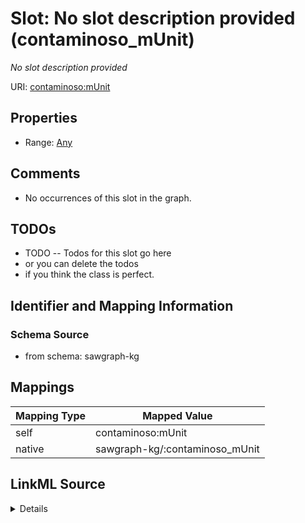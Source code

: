 

# Slot: No slot description provided (contaminoso_mUnit)


_No slot description provided_





URI: [contaminoso:mUnit](http://sawgraph.spatialai.org/v1/contaminoso#mUnit)



<!-- no inheritance hierarchy -->








## Properties

* Range: [Any](../classes/Any.md)





## Comments

* No occurrences of this slot in the graph.

## TODOs

* TODO -- Todos for this slot go here
* or you can delete the todos
* if you think the class is perfect.

## Identifier and Mapping Information







### Schema Source


* from schema: sawgraph-kg




## Mappings

| Mapping Type | Mapped Value |
| ---  | ---  |
| self | contaminoso:mUnit |
| native | sawgraph-kg/:contaminoso_mUnit |




## LinkML Source

<details>
```yaml
name: contaminoso_mUnit
description: No slot description provided
title: No slot description provided
todos:
- TODO -- Todos for this slot go here
- or you can delete the todos
- if you think the class is perfect.
comments:
- No occurrences of this slot in the graph.
from_schema: sawgraph-kg
rank: 1000
slot_uri: contaminoso:mUnit
alias: contaminoso_mUnit
subproperty_of: owl_topObjectProperty
range: Any

```
</details>